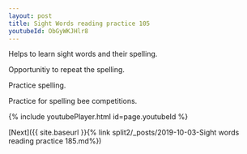 ```yaml
---
layout: post
title: Sight Words reading practice 105
youtubeId: ObGyWKJHlr8
---
```

 
 
Helps to learn sight words and their spelling.

Opportunitiy to repeat the spelling. 

Practice spelling. 
 
Practice for spelling bee competitions. 
 
{% include youtubePlayer.html id=page.youtubeId %}
 
 

[Next]({{ site.baseurl }}{% link  split2/_posts/2019-10-03-Sight words reading practice 185.md%})
 
